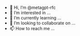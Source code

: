 - 👋 Hi, I’m @metagpt-rfc
- 👀 I’m interested in ...
- 🌱 I’m currently learning ...
- 💞️ I’m looking to collaborate on ...
- 📫 How to reach me ...

<!---
metagpt-rfc/metagpt-rfc is a ✨ special ✨ repository because its `README.md` (this file) appears on your GitHub profile.
You can click the Preview link to take a look at your changes.
--->
